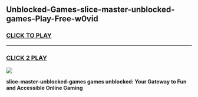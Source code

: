 
## Unblocked-Games-slice-master-unblocked-games-Play-Free-w0vid
<h3>
<a href="https://premium76.site?title=slice-master-unblocked-games&ref=18A1">CLICK TO PLAY</a></h3>
<hr>

<h3>
<a href="https://premium76.site?title=slice-master-unblocked-games&ref=18A1">CLICK 2 PLAY</a>
  
</h3>

<a href="https://premium76.site?title=slice-master-unblocked-games&ref=18A1"><img src="https://clearcache.store/games.png"></a>


**slice-master-unblocked-games games unblocked: Your Gateway to Fun and Accessible Online Gaming**
